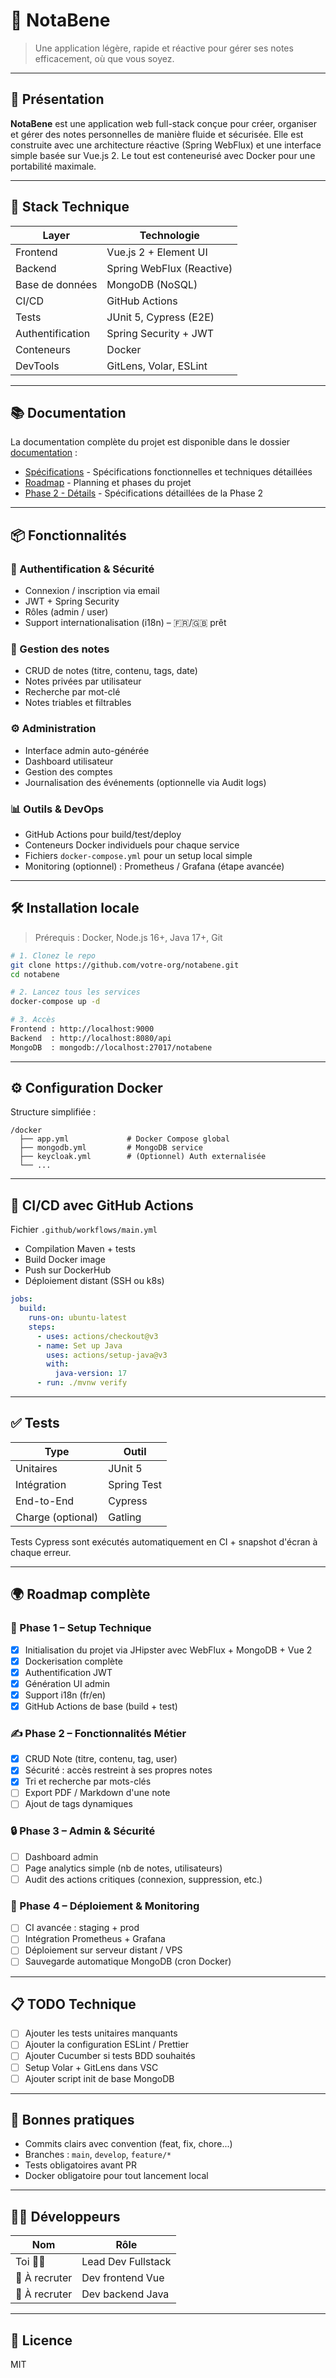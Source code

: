 # 📝 NotaBene

> Une application légère, rapide et réactive pour gérer ses notes efficacement, où que vous soyez.

---

## 🚀 Présentation

**NotaBene** est une application web full-stack conçue pour créer, organiser et gérer des notes personnelles de manière fluide et sécurisée. Elle est construite avec une architecture réactive (Spring WebFlux) et une interface simple basée sur Vue.js 2. Le tout est conteneurisé avec Docker pour une portabilité maximale.

---

## 🧰 Stack Technique

| Layer            | Technologie               |
| ---------------- | ------------------------- |
| Frontend         | Vue.js 2 + Element UI     |
| Backend          | Spring WebFlux (Reactive) |
| Base de données  | MongoDB (NoSQL)           |
| CI/CD            | GitHub Actions            |
| Tests            | JUnit 5, Cypress (E2E)    |
| Authentification | Spring Security + JWT     |
| Conteneurs       | Docker                    |
| DevTools         | GitLens, Volar, ESLint    |

---

## 📚 Documentation

La documentation complète du projet est disponible dans le dossier [documentation](./documentation) :

- [Spécifications](./documentation/specifications.md) - Spécifications fonctionnelles et techniques détaillées
- [Roadmap](./documentation/roadmap.md) - Planning et phases du projet
- [Phase 2 - Détails](./documentation/phase-2-details.md) - Spécifications détaillées de la Phase 2

---

## 📦 Fonctionnalités

### 🔐 Authentification & Sécurité

- Connexion / inscription via email
- JWT + Spring Security
- Rôles (admin / user)
- Support internationalisation (i18n) – 🇫🇷/🇬🇧 prêt

### 📝 Gestion des notes

- CRUD de notes (titre, contenu, tags, date)
- Notes privées par utilisateur
- Recherche par mot-clé
- Notes triables et filtrables

### ⚙️ Administration

- Interface admin auto-générée
- Dashboard utilisateur
- Gestion des comptes
- Journalisation des événements (optionnelle via Audit logs)

### 📊 Outils & DevOps

- GitHub Actions pour build/test/deploy
- Conteneurs Docker individuels pour chaque service
- Fichiers `docker-compose.yml` pour un setup local simple
- Monitoring (optionnel) : Prometheus / Grafana (étape avancée)

---

## 🛠️ Installation locale

> Prérequis : Docker, Node.js 16+, Java 17+, Git

```bash
# 1. Clonez le repo
git clone https://github.com/votre-org/notabene.git
cd notabene

# 2. Lancez tous les services
docker-compose up -d

# 3. Accès
Frontend : http://localhost:9000
Backend  : http://localhost:8080/api
MongoDB  : mongodb://localhost:27017/notabene
```

---

## ⚙️ Configuration Docker

Structure simplifiée :

```
/docker
  ├── app.yml             # Docker Compose global
  ├── mongodb.yml         # MongoDB service
  ├── keycloak.yml        # (Optionnel) Auth externalisée
  └── ...
```

---

## 🔁 CI/CD avec GitHub Actions

Fichier `.github/workflows/main.yml`

- Compilation Maven + tests
- Build Docker image
- Push sur DockerHub
- Déploiement distant (SSH ou k8s)

```yaml
jobs:
  build:
    runs-on: ubuntu-latest
    steps:
      - uses: actions/checkout@v3
      - name: Set up Java
        uses: actions/setup-java@v3
        with:
          java-version: 17
      - run: ./mvnw verify
```

---

## ✅ Tests

| Type              | Outil       |
| ----------------- | ----------- |
| Unitaires         | JUnit 5     |
| Intégration       | Spring Test |
| End-to-End        | Cypress     |
| Charge (optional) | Gatling     |

Tests Cypress sont exécutés automatiquement en CI + snapshot d'écran à chaque erreur.

---

## 🌍 Roadmap complète

### 🧱 Phase 1 – Setup Technique

- [x] Initialisation du projet via JHipster avec WebFlux + MongoDB + Vue 2
- [x] Dockerisation complète
- [x] Authentification JWT
- [x] Génération UI admin
- [x] Support i18n (fr/en)
- [x] GitHub Actions de base (build + test)

### ✍️ Phase 2 – Fonctionnalités Métier

- [x] CRUD Note (titre, contenu, tag, user)
- [x] Sécurité : accès restreint à ses propres notes
- [x] Tri et recherche par mots-clés
- [ ] Export PDF / Markdown d'une note
- [ ] Ajout de tags dynamiques

### 🔒 Phase 3 – Admin & Sécurité

- [ ] Dashboard admin
- [ ] Page analytics simple (nb de notes, utilisateurs)
- [ ] Audit des actions critiques (connexion, suppression, etc.)

### 🚀 Phase 4 – Déploiement & Monitoring

- [ ] CI avancée : staging + prod
- [ ] Intégration Prometheus + Grafana
- [ ] Déploiement sur serveur distant / VPS
- [ ] Sauvegarde automatique MongoDB (cron Docker)

---

## 📋 TODO Technique

- [ ] Ajouter les tests unitaires manquants
- [ ] Ajouter la configuration ESLint / Prettier
- [ ] Ajouter Cucumber si tests BDD souhaités
- [ ] Setup Volar + GitLens dans VSC
- [ ] Ajouter script init de base MongoDB

---

## 🤝 Bonnes pratiques

- Commits clairs avec convention (feat, fix, chore...)
- Branches : `main`, `develop`, `feature/*`
- Tests obligatoires avant PR
- Docker obligatoire pour tout lancement local

---

## 👨‍💻 Développeurs

| Nom           | Rôle               |
| ------------- | ------------------ |
| Toi 🧑‍💻        | Lead Dev Fullstack |
| 🚀 À recruter | Dev frontend Vue   |
| 🚀 À recruter | Dev backend Java   |

---

## 📄 Licence

MIT
